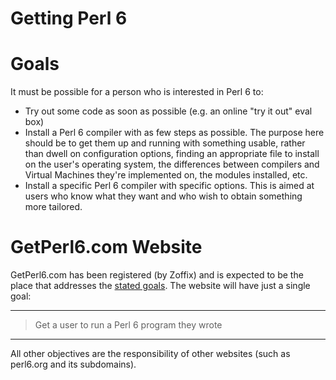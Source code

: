 # Getting Perl 6

# Goals

It must be possible for a person who is interested in Perl 6 to:

* Try out some code as soon as possible (e.g. an online "try it out" eval box)
* Install a Perl 6 compiler with as few steps as possible. The purpose here
should be to get them up and running with something usable, rather than dwell
on configuration options, finding an appropriate file to install on the user's
operating system, the differences between compilers and Virtual Machines
they're implemented on, the modules installed, etc.
* Install a specific Perl 6 compiler with specific options. This is aimed at
users who know what they want and who wish to obtain something more tailored.

# GetPerl6.com Website

GetPerl6.com has been registered (by Zoffix) and is expected to be the place
that addresses the [stated goals](#goals). The website will have just a single
goal:

---

> Get a user to run a Perl 6 program they wrote

---

All other objectives are the responsibility of other websites (such as
perl6.org and its subdomains).
